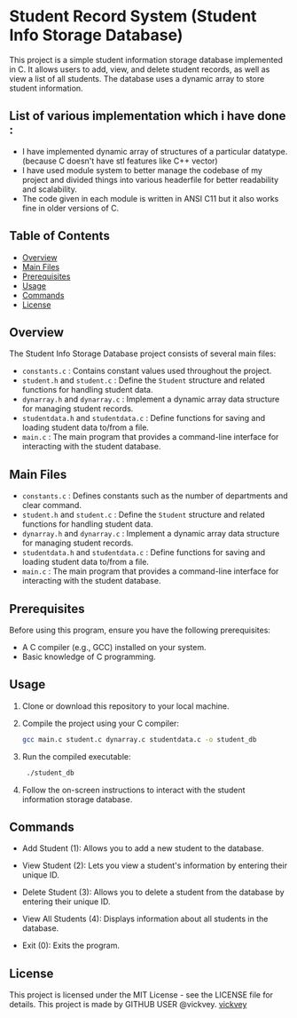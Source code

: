 # Student Record System (Student Info Storage Database)

This project is a simple student information storage database implemented in C. It allows users to add, view, and delete student records, as well as view a list of all students. The database uses a dynamic array to store student information.

## List of various implementation which i have done :
- I have implemented dynamic array of structures of a particular datatype. (because C doesn't have stl features like C++ vector)
- I have used module system to better manage the codebase of my project and divided things into various headerfile for better readability and scalability.
- The code given in each module is written in ANSI C11 but it also works fine in older versions of C.

## Table of Contents

- [Overview](#overview)
- [Main Files](#main-files)
- [Prerequisites](#prerequisites)
- [Usage](#usage)
- [Commands](#commands)
- [License](#license)

## Overview

The Student Info Storage Database project consists of several main files:

- `constants.c` : Contains constant values used throughout the project.
- `student.h` and `student.c` : Define the `Student` structure and related functions for handling student data.
- `dynarray.h` and `dynarray.c` : Implement a dynamic array data structure for managing student records.
- `studentdata.h` and `studentdata.c` : Define functions for saving and loading student data to/from a file.
- `main.c` : The main program that provides a command-line interface for interacting with the student database.

## Main Files

- `constants.c` : Defines constants such as the number of departments and clear command.
- `student.h` and `student.c` : Define the `Student` structure and related functions for handling student data.
- `dynarray.h` and `dynarray.c` : Implement a dynamic array data structure for managing student records.
- `studentdata.h` and `studentdata.c` : Define functions for saving and loading student data to/from a file.
- `main.c` : The main program that provides a command-line interface for interacting with the student database.

## Prerequisites

Before using this program, ensure you have the following prerequisites:

- A C compiler (e.g., GCC) installed on your system.
- Basic knowledge of C programming.

## Usage

1. Clone or download this repository to your local machine.

2. Compile the project using your C compiler:

   ```bash
   gcc main.c student.c dynarray.c studentdata.c -o student_db
3. Run the compiled executable:

   ```bash
    ./student_db
4. Follow the on-screen instructions to interact with the student information storage database.

## Commands

- Add Student (1): Allows you to add a new student to the database.

- View Student (2): Lets you view a student's information by entering their unique ID.

- Delete Student (3): Allows you to delete a student from the database by entering their unique ID.

- View All Students (4): Displays information about all students in the database.

- Exit (0): Exits the program.

## License

This project is licensed under the MIT License - see the LICENSE file for details.
This project is made by GITHUB USER @vickvey.
[vickvey](https://github.com/vickvey)
